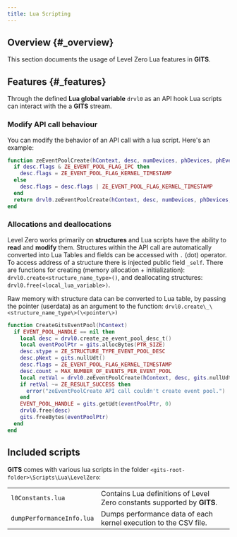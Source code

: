 ```yaml
---
title: Lua Scripting
---
```


## Overview {#_overview}

This section documents the usage of Level Zero Lua features in **GITS**.

## Features {#_features}

Through the defined **Lua global variable** `drvl0` as an API hook Lua scripts can interact with the a **GITS** stream.

### Modify API call behaviour
You can modify the behavior of an API call with a lua script. Here's an example:

``` lua
function zeEventPoolCreate(hContext, desc, numDevices, phDevices, phEventPool)
  if desc.flags & ZE_EVENT_POOL_FLAG_IPC then
    desc.flags = ZE_EVENT_POOL_FLAG_KERNEL_TIMESTAMP
  else
    desc.flags = desc.flags | ZE_EVENT_POOL_FLAG_KERNEL_TIMESTAMP
  end
  return drvl0.zeEventPoolCreate(hContext, desc, numDevices, phDevices, phEventPool)
end
```

### Allocations and deallocations

Level Zero works primarily on **structures** and Lua scripts have the
ability to **read** and **modify** them. Structures within the API call are
automatically converted into Lua Tables and fields can be accessed with
`.` (dot) operator. To access address of a structure there is injected
public field `_self`. There are functions for creating (memory
allocation + initialization): `drvl0.create<structure_name_type>()`, and
deallocating structures: `drvl0.free(<local_lua_variable>)`. 

Raw memory with structure data can be converted to Lua table, by passing the pointer (userdata) as an argument to the function: `drvl0.create\_\<structure_name_type\>(\<pointer\>)`

``` lua
function CreateGitsEventPool(hContext)
  if EVENT_POOL_HANDLE == nil then
    local desc = drvl0.create_ze_event_pool_desc_t()
    local eventPoolPtr = gits.allocBytes(PTR_SIZE)
    desc.stype = ZE_STRUCTURE_TYPE_EVENT_POOL_DESC
    desc.pNext = gits.nullUdt()
    desc.flags = ZE_EVENT_POOL_FLAG_KERNEL_TIMESTAMP
    desc.count = MAX_NUMBER_OF_EVENTS_PER_EVENT_POOL
    local retVal = drvl0.zeEventPoolCreate(hContext, desc, gits.nullUdt(), gits.nullUdt(), eventPoolPtr)
    if retVal ~= ZE_RESULT_SUCCESS then
      error("zeEventPoolCreate API call couldn't create event pool.")
    end
    EVENT_POOL_HANDLE = gits.getUdt(eventPoolPtr, 0)
    drvl0.free(desc)
    gits.freeBytes(eventPoolPtr)
  end
end
```

## Included scripts

**GITS** comes with various lua scripts in the folder `<gits-root-folder>\Scripts\Lua\LevelZero`:

|                           |                                                                         |
| ------------------------- | ----------------------------------------------------------------------- |
| `l0Constants.lua`         | Contains Lua definitions of Level Zero constants supported by **GITS**. |
| `dumpPerformanceInfo.lua` | Dumps performance data of each kernel execution to the CSV file.        |
